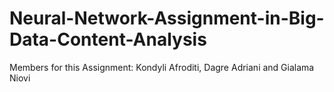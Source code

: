 # Neural-Network-Assignment-in-Big-Data-Content-Analysis
Members for this Assignment: Kondyli Afroditi, Dagre Adriani and Gialama Niovi
